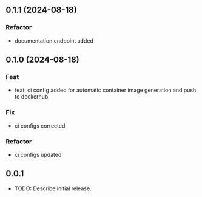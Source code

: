 ## 0.1.1 (2024-08-18)

### Refactor

- documentation endpoint added

## 0.1.0 (2024-08-18)

### Feat

- feat: ci config added for automatic container image generation and push to dockerhub

### Fix

- ci configs corrected

### Refactor

- ci configs updated

## 0.0.1

* TODO: Describe initial release.
